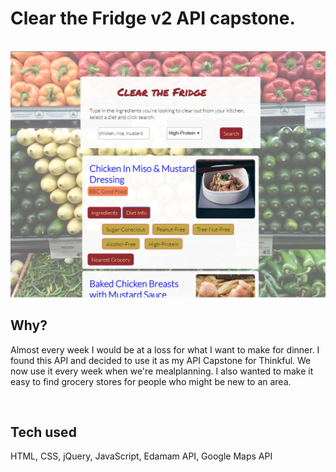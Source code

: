 <h1>Clear the Fridge v2 API capstone.</h1>
<br>
<img src="https://github.com/argledargle/clear-the-fridge-api-capstone/blob/master/img/screenshot.png">
<br>
<h2>Why?</h2>
<p>Almost every week I would be at a loss for what I want to make for dinner. I found this API and decided to use it as my API Capstone for Thinkful. We now use it every week when we're mealplanning. I also wanted to make it easy to find grocery stores for people who might be new to an area.</p>
<br>
<h2>Tech used</h2>
<p>HTML, CSS, jQuery, JavaScript, Edamam API, Google Maps API</p>